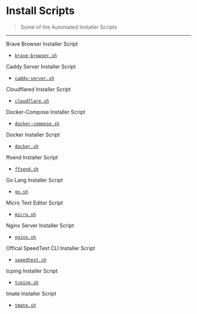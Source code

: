 # Install Scripts

> Some of the Automated Installer Scripts

---

Brave Browser Installer Script

- [`brave-browser.sh`](brave-browser.sh)

Caddy Server Installer Script

- [`caddy-server.sh`](caddy-server.sh)

Cloudflared Installer Script

- [`cloudflare.sh`](cloudflare.sh)

Docker-Compose Installer Script

- [`docker-compose.sh`](docker-compose.sh)

Docker Installer Script

- [`docker.sh`](docker.sh)

ffsend Installer Script

- [`ffsend.sh`](ffsend.sh)

Go Lang Installer Script

- [`go.sh`](go.sh)

Micro Text Editor Script

- [`micro.sh`](micro.sh)

Nginx Server Installer Script

- [`nginx.sh`](nginx.sh)

Offical SpeedTest CLI Installer Script

- [`speedtest.sh`](speedtest.sh)

tcping Installer Script

- [`tcping.sh`](tcping.sh)

tmate Installer Script

- [`tmate.sh`](tmate.sh)
